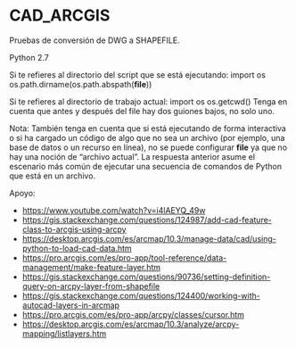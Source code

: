 # CAD_ARCGIS
Pruebas de conversión de DWG a SHAPEFILE.

Python 2.7

Si te refieres al directorio del script que se está ejecutando:
import os os.path.dirname(os.path.abspath(__file__)) 

Si te refieres al directorio de trabajo actual:
import os os.getcwd() 
Tenga en cuenta que antes y después del file hay dos guiones bajos, no solo uno.

Nota: También tenga en cuenta que si está ejecutando de forma interactiva o si ha cargado un código de algo que no sea un archivo (por ejemplo, una base de datos o un recurso en línea), no se puede configurar __file__ ya que no hay una noción de “archivo actual”. La respuesta anterior asume el escenario más común de ejecutar una secuencia de comandos de Python que está en un archivo.

Apoyo:
- https://www.youtube.com/watch?v=i4lAEYQ_49w
- https://gis.stackexchange.com/questions/124987/add-cad-feature-class-to-arcgis-using-arcpy
- https://desktop.arcgis.com/es/arcmap/10.3/manage-data/cad/using-python-to-load-cad-data.htm
- https://pro.arcgis.com/es/pro-app/tool-reference/data-management/make-feature-layer.htm
- https://gis.stackexchange.com/questions/90736/setting-definition-query-on-arcpy-layer-from-shapefile
- https://gis.stackexchange.com/questions/124400/working-with-autocad-layers-in-arcmap
- https://pro.arcgis.com/es/pro-app/arcpy/classes/cursor.htm
- https://desktop.arcgis.com/es/arcmap/10.3/analyze/arcpy-mapping/listlayers.htm